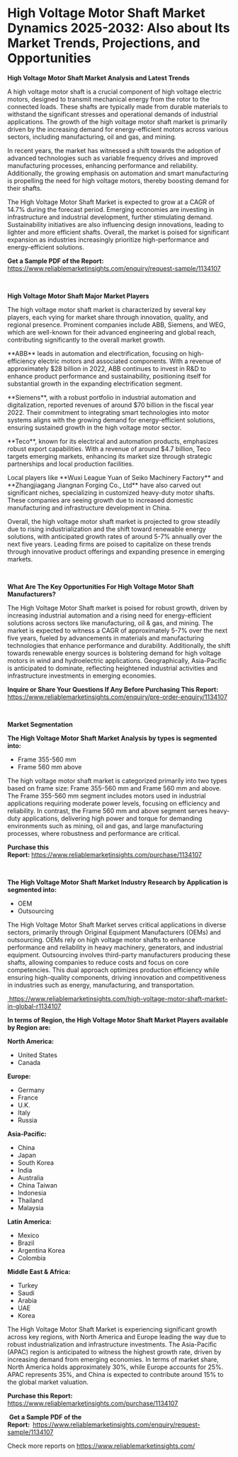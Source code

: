 <p><h1>High Voltage Motor Shaft Market Dynamics 2025-2032: Also about Its Market Trends, Projections, and Opportunities</h1></p><p><strong>High Voltage Motor Shaft Market Analysis and Latest Trends</strong></p>
<p><p>A high voltage motor shaft is a crucial component of high voltage electric motors, designed to transmit mechanical energy from the rotor to the connected loads. These shafts are typically made from durable materials to withstand the significant stresses and operational demands of industrial applications. The growth of the high voltage motor shaft market is primarily driven by the increasing demand for energy-efficient motors across various sectors, including manufacturing, oil and gas, and mining.</p><p>In recent years, the market has witnessed a shift towards the adoption of advanced technologies such as variable frequency drives and improved manufacturing processes, enhancing performance and reliability. Additionally, the growing emphasis on automation and smart manufacturing is propelling the need for high voltage motors, thereby boosting demand for their shafts.</p><p>The High Voltage Motor Shaft Market is expected to grow at a CAGR of 14.7% during the forecast period. Emerging economies are investing in infrastructure and industrial development, further stimulating demand. Sustainability initiatives are also influencing design innovations, leading to lighter and more efficient shafts. Overall, the market is poised for significant expansion as industries increasingly prioritize high-performance and energy-efficient solutions.</p></p>
<p><strong>Get a Sample PDF of the Report:&nbsp;</strong> <a href="https://www.reliablemarketinsights.com/enquiry/request-sample/1134107?utm_campaign=3361&utm_medium=2&utm_source=Github&utm_content=ia&utm_term=25032025&utm_id=high-voltage-motor-shaft">https://www.reliablemarketinsights.com/enquiry/request-sample/1134107</a></p>
<p>&nbsp;</p>
<p><strong>High Voltage Motor Shaft Major Market Players</strong></p>
<p><p>The high voltage motor shaft market is characterized by several key players, each vying for market share through innovation, quality, and regional presence. Prominent companies include ABB, Siemens, and WEG, which are well-known for their advanced engineering and global reach, contributing significantly to the overall market growth.</p><p>**ABB** leads in automation and electrification, focusing on high-efficiency electric motors and associated components. With a revenue of approximately $28 billion in 2022, ABB continues to invest in R&D to enhance product performance and sustainability, positioning itself for substantial growth in the expanding electrification segment.</p><p>**Siemens**, with a robust portfolio in industrial automation and digitalization, reported revenues of around $70 billion in the fiscal year 2022. Their commitment to integrating smart technologies into motor systems aligns with the growing demand for energy-efficient solutions, ensuring sustained growth in the high voltage motor sector.</p><p>**Teco**, known for its electrical and automation products, emphasizes robust export capabilities. With a revenue of around $4.7 billion, Teco targets emerging markets, enhancing its market size through strategic partnerships and local production facilities.</p><p>Local players like **Wuxi League Yuan of Seiko Machinery Factory** and **Zhangjiagang Jiangnan Forging Co., Ltd** have also carved out significant niches, specializing in customized heavy-duty motor shafts. These companies are seeing growth due to increased domestic manufacturing and infrastructure development in China.</p><p>Overall, the high voltage motor shaft market is projected to grow steadily due to rising industrialization and the shift toward renewable energy solutions, with anticipated growth rates of around 5-7% annually over the next five years. Leading firms are poised to capitalize on these trends through innovative product offerings and expanding presence in emerging markets.</p></p>
<p>&nbsp;</p>
<p><strong>What Are The Key Opportunities For High Voltage Motor Shaft Manufacturers?</strong></p>
<p><p>The High Voltage Motor Shaft market is poised for robust growth, driven by increasing industrial automation and a rising need for energy-efficient solutions across sectors like manufacturing, oil & gas, and mining. The market is expected to witness a CAGR of approximately 5-7% over the next five years, fueled by advancements in materials and manufacturing technologies that enhance performance and durability. Additionally, the shift towards renewable energy sources is bolstering demand for high voltage motors in wind and hydroelectric applications. Geographically, Asia-Pacific is anticipated to dominate, reflecting heightened industrial activities and infrastructure investments in emerging economies.</p></p>
<p><strong>Inquire or Share Your Questions If Any Before Purchasing This Report:</strong> <a href="https://www.reliablemarketinsights.com/enquiry/pre-order-enquiry/1134107?utm_campaign=3361&utm_medium=2&utm_source=Github&utm_content=ia&utm_term=25032025&utm_id=high-voltage-motor-shaft">https://www.reliablemarketinsights.com/enquiry/pre-order-enquiry/1134107</a></p>
<p>&nbsp;</p>
<p><strong>Market Segmentation</strong></p>
<p><strong>The High Voltage Motor Shaft Market Analysis by types is segmented into:</strong></p>
<p><ul><li>Frame 355-560 mm</li><li>Frame 560 mm above</li></ul></p>
<p><p>The high voltage motor shaft market is categorized primarily into two types based on frame size: Frame 355-560 mm and Frame 560 mm and above. The Frame 355-560 mm segment includes motors used in industrial applications requiring moderate power levels, focusing on efficiency and reliability. In contrast, the Frame 560 mm and above segment serves heavy-duty applications, delivering high power and torque for demanding environments such as mining, oil and gas, and large manufacturing processes, where robustness and performance are critical.</p></p>
<p><strong>Purchase this Report:&nbsp;</strong><a href="https://www.reliablemarketinsights.com/purchase/1134107?utm_campaign=3361&utm_medium=2&utm_source=Github&utm_content=ia&utm_term=25032025&utm_id=high-voltage-motor-shaft">https://www.reliablemarketinsights.com/purchase/1134107</a></p>
<p>&nbsp;</p>
<p><strong>The High Voltage Motor Shaft Market Industry Research by Application is segmented into:</strong></p>
<p><ul><li>OEM</li><li>Outsourcing</li></ul></p>
<p><p>The High Voltage Motor Shaft Market serves critical applications in diverse sectors, primarily through Original Equipment Manufacturers (OEMs) and outsourcing. OEMs rely on high voltage motor shafts to enhance performance and reliability in heavy machinery, generators, and industrial equipment. Outsourcing involves third-party manufacturers producing these shafts, allowing companies to reduce costs and focus on core competencies. This dual approach optimizes production efficiency while ensuring high-quality components, driving innovation and competitiveness in industries such as energy, manufacturing, and transportation.</p></p>
<p><a href="https://www.reliablemarketinsights.com/high-voltage-motor-shaft-market-in-global-r1134107?utm_campaign=3361&utm_medium=2&utm_source=Github&utm_content=ia&utm_term=25032025&utm_id=high-voltage-motor-shaft">&nbsp;https://www.reliablemarketinsights.com/high-voltage-motor-shaft-market-in-global-r1134107</a></p>
<p><strong>In terms of Region, the High Voltage Motor Shaft Market Players available by Region are:</strong></p>
<p>
    <p> <strong> North America: </strong>
        <ul>
            <li>United States</li>
            <li>Canada</li>
        </ul>
        </p> 
    <p> <strong> Europe: </strong>
        <ul>
            <li>Germany</li>
            <li>France</li>
            <li>U.K.</li>
            <li>Italy</li>
            <li>Russia</li>
        </ul>
        </p> 
    <p> <strong> Asia-Pacific: </strong>
        <ul>
            <li>China</li>
            <li>Japan</li>
            <li>South Korea</li>
            <li>India</li>
            <li>Australia</li>
            <li>China Taiwan</li>
            <li>Indonesia</li>
            <li>Thailand</li>
            <li>Malaysia</li>
        </ul>
        </p> 
    <p> <strong> Latin America: </strong>
        <ul>
            <li>Mexico</li>
            <li>Brazil</li>
            <li>Argentina Korea</li>
            <li>Colombia</li>
        </ul>
        </p> 
    <p> <strong> Middle East & Africa: </strong>
        <ul>
            <li>Turkey</li>
            <li>Saudi</li>
            <li>Arabia</li>
            <li>UAE</li>
            <li>Korea</li>
        </ul>
    </p>
    </p>
<p><p>The High Voltage Motor Shaft Market is experiencing significant growth across key regions, with North America and Europe leading the way due to robust industrialization and infrastructure investments. The Asia-Pacific (APAC) region is anticipated to witness the highest growth rate, driven by increasing demand from emerging economies. In terms of market share, North America holds approximately 30%, while Europe accounts for 25%. APAC represents 35%, and China is expected to contribute around 15% to the global market valuation.</p></p>
<p><strong>Purchase this Report: </strong><a href="https://www.reliablemarketinsights.com/purchase/1134107?utm_campaign=3361&utm_medium=2&utm_source=Github&utm_content=ia&utm_term=25032025&utm_id=high-voltage-motor-shaft">https://www.reliablemarketinsights.com/purchase/1134107</a></p>
<p>&nbsp;<strong>Get a Sample PDF of the Report:&nbsp;&nbsp;</strong><a href="https://www.reliablemarketinsights.com/enquiry/request-sample/1134107?utm_campaign=3361&utm_medium=2&utm_source=Github&utm_content=ia&utm_term=25032025&utm_id=high-voltage-motor-shaft">https://www.reliablemarketinsights.com/enquiry/request-sample/1134107</a></p>
<p><strong></strong></p>
<p>Check more reports on <a href="https://www.reliablemarketinsights.com/?utm_campaign=3361&utm_medium=2&utm_source=Github&utm_content=ia&utm_term=25032025&utm_id=high-voltage-motor-shaft">https://www.reliablemarketinsights.com/</a></p>